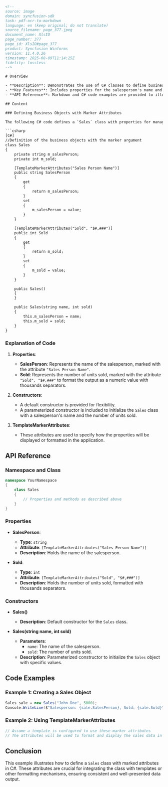 ```html
<!-- 
source: image
domain: syncfusion-sdk
task: pdf-ocr-to-markdown
language: en (keep original; do not translate)
source_filename: page_377.jpeg
document_name: XlsIO
page_number: 377
page_id: XlsIO#page_377
product: Syncfusion Winforms
version: 11.4.0.26
timestamp: 2025-08-09T11:14:25Z
fidelity: lossless
-->

# Overview

- **Description**: Demonstrates the use of C# classes to define business objects with marker attributes for managing sales data.
- **Key Features**: Includes properties for the salesperson's name and number of units sold, formatted with specific styles.
- **API Reference**: Markdown and C# code examples are provided to illustrate the implementation of the `Sales` class with TemplateMarkerAttributes.

## Content

### Defining Business Objects with Marker Attributes

The following C# code defines a `Sales` class with properties for managing sales data. These properties are marked with attributes to specify formatting and display information.

```csharp
[C#]
//Definition of the business objects with the marker argument
class Sales
{
    private string m_salesPerson;
    private int m_sold;

    [TemplateMarkerAttributes("Sales Person Name")]
    public string SalesPerson
    {
        get
        {
            return m_salesPerson;
        }
        set
        {
            m_salesPerson = value;
        }
    }

    [TemplateMarkerAttributes("Sold", "$#,###")]
    public int Sold
    {
        get
        {
            return m_sold;
        }
        set
        {
            m_sold = value;
        }
    }

    public Sales()
    {
    }

    public Sales(string name, int sold)
    {
        this.m_salesPerson = name;
        this.m_sold = sold;
    }
}
```

### Explanation of Code

1. **Properties**:
   - **SalesPerson**: Represents the name of the salesperson, marked with the attribute `"Sales Person Name"`.
   - **Sold**: Represents the number of units sold, marked with the attribute `"Sold", "$#,###"` to format the output as a numeric value with thousands separators.

2. **Constructors**:
   - A default constructor is provided for flexibility.
   - A parameterized constructor is included to initialize the `Sales` class with a salesperson's name and the number of units sold.

3. **TemplateMarkerAttributes**:
   - These attributes are used to specify how the properties will be displayed or formatted in the application.

## API Reference

### Namespace and Class

```csharp
namespace YourNamespace
{
    class Sales
    {
        // Properties and methods as described above
    }
}
```

### Properties

- **SalesPerson**:
  - **Type**: `string`
  - **Attribute**: `[TemplateMarkerAttributes("Sales Person Name")]`
  - **Description**: Holds the name of the salesperson.

- **Sold**:
  - **Type**: `int`
  - **Attribute**: `[TemplateMarkerAttributes("Sold", "$#,###")]`
  - **Description**: Holds the number of units sold, formatted with thousands separators.

### Constructors

- **Sales()**
  - **Description**: Default constructor for the `Sales` class.
  
- **Sales(string name, int sold)**
  - **Parameters**:
    - `name`: The name of the salesperson.
    - `sold`: The number of units sold.
  - **Description**: Parameterized constructor to initialize the `Sales` object with specific values.

## Code Examples

### Example 1: Creating a Sales Object

```csharp
Sales sale = new Sales("John Doe", 5000);
Console.WriteLine($"Salesperson: {sale.SalesPerson}, Sold: {sale.Sold}");
```

### Example 2: Using TemplateMarkerAttributes

```csharp
// Assume a template is configured to use these marker attributes
// The attributes will be used to format and display the sales data in the desired style.
```

## Conclusion

This example illustrates how to define a `Sales` class with marked attributes in C#. These attributes are crucial for integrating the class with templates or other formatting mechanisms, ensuring consistent and well-presented data output.

<!-- tags: [XlsIO, Sales, TemplateMarkerAttributes, C#] keywords: [Sales class, marker attributes, formatting, sales data, C# example] -->
```